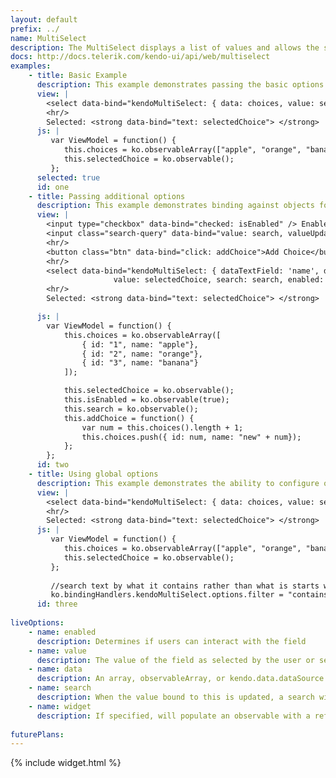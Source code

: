 ```yaml
---
layout: default
prefix: ../
name: MultiSelect
description: The MultiSelect displays a list of values and allows the selection of multiple values from this list.
docs: http://docs.telerik.com/kendo-ui/api/web/multiselect
examples:
    - title: Basic Example
      description: This example demonstrates passing the basic options required by the MultiSelect plugin.
      view: |
        <select data-bind="kendoMultiSelect: { data: choices, value: selectedChoice }"></select>
        <hr/>
        Selected: <strong data-bind="text: selectedChoice"> </strong>
      js: |
         var ViewModel = function() {
            this.choices = ko.observableArray(["apple", "orange", "banana"]);
            this.selectedChoice = ko.observable();
         };
      selected: true
      id: one
    - title: Passing additional options
      description: This example demonstrates binding against objects for the source data and specifying the property to use for the value. The *addChoice* button also shows that the choices are kept in sync as the observableArray bound to the data receives new items.
      view: |
        <input type="checkbox" data-bind="checked: isEnabled" /> Enabled<br/>
        <input class="search-query" data-bind="value: search, valueUpdate: 'afterkeydown'" placeholder="enter search term" /><br/>
        <hr/>
        <button class="btn" data-bind="click: addChoice">Add Choice</button>
        <hr/>
        <select data-bind="kendoMultiSelect: { dataTextField: 'name', data: choices,
                       value: selectedChoice, search: search, enabled: isEnabled }"></select>
        <hr/>
        Selected: <strong data-bind="text: selectedChoice"> </strong>

      js: |
        var ViewModel = function() {
            this.choices = ko.observableArray([
                { id: "1", name: "apple"},
                { id: "2", name: "orange"},
                { id: "3", name: "banana"}
            ]);

            this.selectedChoice = ko.observable();
            this.isEnabled = ko.observable(true);
            this.search = ko.observable();
            this.addChoice = function() {
                var num = this.choices().length + 1;
                this.choices.push({ id: num, name: "new" + num});
            };
        };
      id: two
    - title: Using global options
      description: This example demonstrates the ability to configure options globally by setting properties in *ko.bindingHandlers.kendoMultiSelect.options*. This helps to simplify the markup for settings that can be used as a default for all instances of this widget.
      view: |
        <select data-bind="kendoMultiSelect: { data: choices, value: selectedChoice }"></select>
        <hr/>
        Selected: <strong data-bind="text: selectedChoice"> </strong>
      js: |
         var ViewModel = function() {
            this.choices = ko.observableArray(["apple", "orange", "banana"]);
            this.selectedChoice = ko.observable();
         };
         
         //search text by what it contains rather than what is starts with
         ko.bindingHandlers.kendoMultiSelect.options.filter = "contains";
      id: three
      
liveOptions:
    - name: enabled
      description: Determines if users can interact with the field
    - name: value
      description: The value of the field as selected by the user or set in the view model
    - name: data
      description: An array, observableArray, or kendo.data.dataSource of options
    - name: search
      description: When the value bound to this is updated, a search will be performed based on its value
    - name: widget
      description: If specified, will populate an observable with a reference to the actual widget
      
futurePlans:
---
```


{% include widget.html %}
